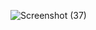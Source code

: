 ![Screenshot (37)](https://user-images.githubusercontent.com/98610027/160262257-49cc0b17-92ec-49e9-a745-8e76a2debc9d.png)
